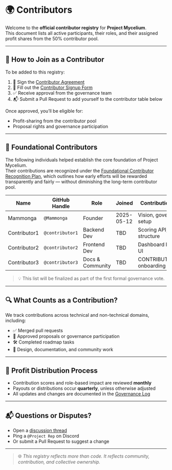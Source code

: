 # 🌍 Contributors

Welcome to the **official contributor registry** for **Project Mycelium**.  
This document lists all active participants, their roles, and their assigned profit shares from the 50% contributor pool.

---

## 🧾 How to Join as a Contributor

To be added to this registry:

1. 📄 Sign the [Contributor Agreement](./AGREEMENT_TEMPLATE.pdf)  
2. 📝 Fill out the [Contributor Signup Form](https://docs.google.com/forms/d/e/1FAIpQLSctIFIYWTs7Map4rujeA_DoNn0XftSlQIRi76rx9imspaZ5eQ/viewform)  
3. ✅ Receive approval from the governance team  
4. 📬 Submit a Pull Request to add yourself to the contributor table below

Once approved, you’ll be eligible for:
- Profit-sharing from the contributor pool
- Proposal rights and governance participation

---

## 🌱 Foundational Contributors

The following individuals helped establish the core foundation of Project Mycelium.  
Their contributions are recognized under the [Foundational Contributor Recognition Plan](./foundational-recognition.md), 
which outlines how early efforts will be rewarded transparently and fairly — without diminishing the long-term contributor pool.


| Name           | GitHub Handle     | Role              | Joined     | Contribution Area            | Status    |
|----------------|-------------------|-------------------|------------|------------------------------|-----------|
| Mammonga       | `@Mammonga`       | Founder           | 2025-05-12 | Vision, governance, setup    | Confirmed |
| Contributor1   | `@contributor1`   | Backend Dev       | TBD        | Scoring API, repo structure  | Pending   |
| Contributor2   | `@contributor2`   | Frontend Dev      | TBD        | Dashboard layout, UI         | Pending   |
| Contributor3   | `@contributor3`   | Docs & Community  | TBD        | CONTRIBUTING.md, onboarding  | Pending   |

> 💡 This list will be finalized as part of the first formal governance vote.

---

## 🔍 What Counts as a Contribution?

We track contributions across technical and non-technical domains, including:

- ✅ Merged pull requests
- 🧠 Approved proposals or governance participation
- 🛠 Completed roadmap tasks
- 🎨 Design, documentation, and community work

---

## 💸 Profit Distribution Process

- Contribution scores and role-based impact are reviewed **monthly**
- Payouts or distributions occur **quarterly**, unless otherwise adjusted
- All updates and changes are documented in the [Governance Log](./governance-log.md)

---

## 📬 Questions or Disputes?

- Open a [discussion thread](https://github.com/mycelium-governance/project-mycelium/discussions)
- Ping a `@Project Rep` on Discord
- Or submit a Pull Request to suggest a change

---

> 🌐 *This registry reflects more than code. It reflects community, contribution, and collective ownership.*
